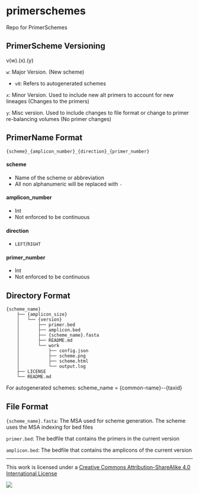 # primerschemes
Repo for PrimerSchemes


## PrimerScheme Versioning

v(w).(x).(y)

`w`: Major Version. (New scheme)
-   `v0`: Refers to autogenerated schemes

`x`: Minor Version. Used to include new alt primers to account for new lineages (Changes to the primers)

`y`: Misc version. Used to include changes to file format or change to primer re-balancing volumes (No primer changes)


## PrimerName Format

```{scheme}_{amplicon_number}_{direction}_{primer_number}```

#### scheme

- Name of the scheme or abbreviation 
- All non alphanumeric will be replaced with `-`

#### amplicon_number

- Int
- Not enforced to be continuous

#### direction 

- `LEFT`/`RIGHT`

#### primer_number

- Int
- Not enforced to be continuous


## Directory Format

```
{scheme_name}
	├── {amplicon_size}
	│   └── {version}
	│       ├── primer.bed
	│       ├── amplicon.bed
	│       ├── {scheme_name}.fasta
	│       ├── README.md
	│       └── work
	│	        ├── config.json
	│	        ├── scheme.png
	│	        ├── scheme.html
	│	        └── output.log
	├── LICENSE
	└── README.md
```

For autogenerated schemes: scheme_name = {common-name}--{taxid}

## File Format

`{scheme_name}.fasta`: The MSA used for scheme generation. The scheme uses the MSA indexing for bed files

`primer.bed`: The bedfile that contains the primers in the current version

`amplicon.bed`: The bedfile that contains the amplicons of the current version



------------------------------------------------------------------------

This work is licensed under a [Creative Commons Attribution-ShareAlike 4.0 International License](http://creativecommons.org/licenses/by-sa/4.0/) 

![](https://i.creativecommons.org/l/by-sa/4.0/88x31.png)
